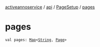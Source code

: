 [activeannoservice](../../index.md) / [api](../index.md) / [PageSetup](index.md) / [pages](./pages.md)

# pages

`val pages: `[`Map`](https://kotlinlang.org/api/latest/jvm/stdlib/kotlin.collections/-map/index.html)`<`[`String`](https://kotlinlang.org/api/latest/jvm/stdlib/kotlin/-string/index.html)`, `[`Page`](../-page/index.md)`>`